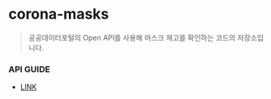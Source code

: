 # corona-masks

> 공공데이터포털의 Open API를 사용해 마스크 재고를 확인하는 코드의 저장소입니다.

### API GUIDE
- [LINK](https://app.swaggerhub.com/apis-docs/Promptech/public-mask-info/20200307-oas3#/)
